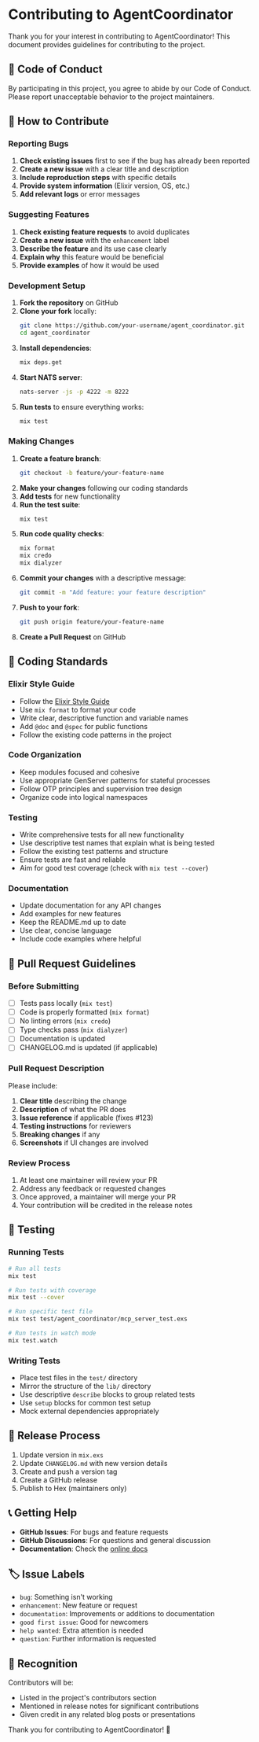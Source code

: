 # Contributing to AgentCoordinator

Thank you for your interest in contributing to AgentCoordinator! This document provides guidelines for contributing to the project.

## 🤝 Code of Conduct

By participating in this project, you agree to abide by our Code of Conduct. Please report unacceptable behavior to the project maintainers.

## 🚀 How to Contribute

### Reporting Bugs

1. **Check existing issues** first to see if the bug has already been reported
2. **Create a new issue** with a clear title and description
3. **Include reproduction steps** with specific details
4. **Provide system information** (Elixir version, OS, etc.)
5. **Add relevant logs** or error messages

### Suggesting Features

1. **Check existing feature requests** to avoid duplicates
2. **Create a new issue** with the `enhancement` label
3. **Describe the feature** and its use case clearly
4. **Explain why** this feature would be beneficial
5. **Provide examples** of how it would be used

### Development Setup

1. **Fork the repository** on GitHub
2. **Clone your fork** locally:
   ```bash
   git clone https://github.com/your-username/agent_coordinator.git
   cd agent_coordinator
   ```
3. **Install dependencies**:
   ```bash
   mix deps.get
   ```
4. **Start NATS server**:
   ```bash
   nats-server -js -p 4222 -m 8222
   ```
5. **Run tests** to ensure everything works:
   ```bash
   mix test
   ```

### Making Changes

1. **Create a feature branch**:
   ```bash
   git checkout -b feature/your-feature-name
   ```
2. **Make your changes** following our coding standards
3. **Add tests** for new functionality
4. **Run the test suite**:
   ```bash
   mix test
   ```
5. **Run code quality checks**:
   ```bash
   mix format
   mix credo
   mix dialyzer
   ```
6. **Commit your changes** with a descriptive message:
   ```bash
   git commit -m "Add feature: your feature description"
   ```
7. **Push to your fork**:
   ```bash
   git push origin feature/your-feature-name
   ```
8. **Create a Pull Request** on GitHub

## 📝 Coding Standards

### Elixir Style Guide

- Follow the [Elixir Style Guide](https://github.com/christopheradams/elixir_style_guide)
- Use `mix format` to format your code
- Write clear, descriptive function and variable names
- Add `@doc` and `@spec` for public functions
- Follow the existing code patterns in the project

### Code Organization

- Keep modules focused and cohesive
- Use appropriate GenServer patterns for stateful processes
- Follow OTP principles and supervision tree design
- Organize code into logical namespaces

### Testing

- Write comprehensive tests for all new functionality
- Use descriptive test names that explain what is being tested
- Follow the existing test patterns and structure
- Ensure tests are fast and reliable
- Aim for good test coverage (check with `mix test --cover`)

### Documentation

- Update documentation for any API changes
- Add examples for new features
- Keep the README.md up to date
- Use clear, concise language
- Include code examples where helpful

## 🔧 Pull Request Guidelines

### Before Submitting

- [ ] Tests pass locally (`mix test`)
- [ ] Code is properly formatted (`mix format`)
- [ ] No linting errors (`mix credo`)
- [ ] Type checks pass (`mix dialyzer`)
- [ ] Documentation is updated
- [ ] CHANGELOG.md is updated (if applicable)

### Pull Request Description

Please include:

1. **Clear title** describing the change
2. **Description** of what the PR does
3. **Issue reference** if applicable (fixes #123)
4. **Testing instructions** for reviewers
5. **Breaking changes** if any
6. **Screenshots** if UI changes are involved

### Review Process

1. At least one maintainer will review your PR
2. Address any feedback or requested changes
3. Once approved, a maintainer will merge your PR
4. Your contribution will be credited in the release notes

## 🧪 Testing

### Running Tests

```bash
# Run all tests
mix test

# Run tests with coverage
mix test --cover

# Run specific test file
mix test test/agent_coordinator/mcp_server_test.exs

# Run tests in watch mode
mix test.watch
```

### Writing Tests

- Place test files in the `test/` directory
- Mirror the structure of the `lib/` directory
- Use descriptive `describe` blocks to group related tests
- Use `setup` blocks for common test setup
- Mock external dependencies appropriately

## 🚀 Release Process

1. Update version in `mix.exs`
2. Update `CHANGELOG.md` with new version details
3. Create and push a version tag
4. Create a GitHub release
5. Publish to Hex (maintainers only)

## 📞 Getting Help

- **GitHub Issues**: For bugs and feature requests
- **GitHub Discussions**: For questions and general discussion
- **Documentation**: Check the [online docs](https://hexdocs.pm/agent_coordinator)

## 🏷️ Issue Labels

- `bug`: Something isn't working
- `enhancement`: New feature or request
- `documentation`: Improvements or additions to documentation
- `good first issue`: Good for newcomers
- `help wanted`: Extra attention is needed
- `question`: Further information is requested

## 🎉 Recognition

Contributors will be:

- Listed in the project's contributors section
- Mentioned in release notes for significant contributions
- Given credit in any related blog posts or presentations

Thank you for contributing to AgentCoordinator! 🚀
